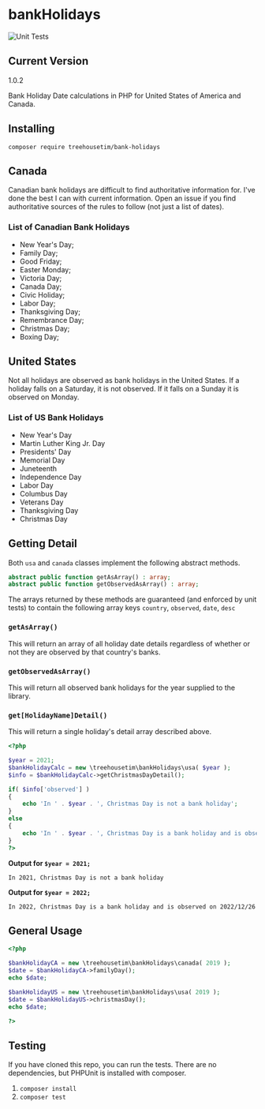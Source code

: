 # bankHolidays
![Unit Tests](https://github.com/treehousetim/bankHolidays/workflows/Unit%20Tests/badge.svg)

## Current Version

1.0.2

Bank Holiday Date calculations in PHP for United States of America and Canada.

## Installing

`composer require treehousetim/bank-holidays`

## Canada
Canadian bank holidays are difficult to find authoritative information for.  I've done the best I can with current information.  Open an issue if you find authoritative sources of the rules to follow (not just a list of dates). 

### List of Canadian Bank Holidays
* New Year's Day;
* Family Day;
* Good Friday;
* Easter Monday;
* Victoria Day;
* Canada Day;
* Civic Holiday;
* Labor Day;
* Thanksgiving Day;
* Remembrance Day;
* Christmas Day;
* Boxing Day;

## United States
Not all holidays are observed as bank holidays in the United States.
If a holiday falls on a Saturday, it is not observed. If it falls on a Sunday it is observed on Monday.

### List of US Bank Holidays

* New Year's Day
* Martin Luther King Jr. Day
* Presidents' Day
* Memorial Day
* Juneteenth
* Independence Day
* Labor Day
* Columbus Day
* Veterans Day
* Thanksgiving Day
* Christmas Day


## Getting Detail
Both `usa` and `canada` classes implement the following abstract methods.

```php
abstract public function getAsArray() : array;
abstract public function getObservedAsArray() : array;
```

The arrays returned by these methods are guaranteed (and enforced by unit tests) to contain the following array keys
`country`, `observed`, `date`, `desc`


### `getAsArray()`
This will return an array of all holiday date details regardless of whether or not they are observed by that country's banks.

### `getObservedAsArray()`
This will return all observed bank holidays for the year supplied to the library.

### `get[HolidayName]Detail()`
This will return a single holiday's detail array described above.


```php
<?php

$year = 2021;
$bankHolidayCalc = new \treehousetim\bankHolidays\usa( $year );
$info = $bankHolidayCalc->getChristmasDayDetail();

if( $info['observed'] )
{
	echo 'In ' . $year . ', Christmas Day is not a bank holiday';
}
else
{
	echo 'In ' . $year . ', Christmas Day is a bank holiday and is observed on ' . $info['date'];
}
?>
```

**Output for `$year = 2021;`**

`In 2021, Christmas Day is not a bank holiday`

**Output for `$year = 2022;`**

`In 2022, Christmas Day is a bank holiday and is observed on 2022/12/26`

## General Usage
```php
<?php

$bankHolidayCA = new \treehousetim\bankHolidays\canada( 2019 );
$date = $bankHolidayCA->familyDay();
echo $date;

$bankHolidayUS = new \treehousetim\bankHolidays\usa( 2019 );
$date = $bankHolidayUS->christmasDay();
echo $date;

?>
```

## Testing
If you have cloned this repo, you can run the tests.
There are no dependencies, but PHPUnit is installed with composer.

1. `composer install`
2. `composer test`


